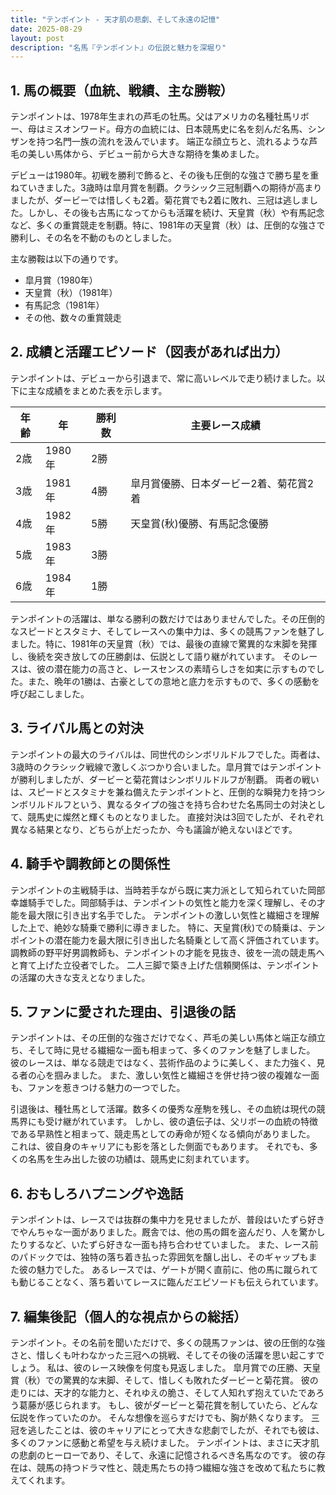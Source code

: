 ```yaml
---
title: "テンポイント - 天才肌の悲劇、そして永遠の記憶"
date: 2025-08-29
layout: post
description: "名馬『テンポイント』の伝説と魅力を深堀り"
---
```


## 1. 馬の概要（血統、戦績、主な勝鞍）

テンポイントは、1978年生まれの芦毛の牡馬。父はアメリカの名種牡馬リボー、母はミスオンワード。母方の血統には、日本競馬史に名を刻んだ名馬、シンザンを持つ名門一族の流れを汲んでいます。  端正な顔立ちと、流れるような芦毛の美しい馬体から、デビュー前から大きな期待を集めました。

デビューは1980年。初戦を勝利で飾ると、その後も圧倒的な強さで勝ち星を重ねていきました。3歳時は皐月賞を制覇。クラシック三冠制覇への期待が高まりましたが、ダービーでは惜しくも2着。菊花賞でも2着に敗れ、三冠は逃しました。しかし、その後も古馬になってからも活躍を続け、天皇賞（秋）や有馬記念など、多くの重賞競走を制覇。特に、1981年の天皇賞（秋）は、圧倒的な強さで勝利し、その名を不動のものとしました。

主な勝鞍は以下の通りです。

* 皐月賞（1980年）
* 天皇賞（秋）（1981年）
* 有馬記念（1981年）
* その他、数々の重賞競走


## 2. 成績と活躍エピソード（図表があれば出力）

テンポイントは、デビューから引退まで、常に高いレベルで走り続けました。以下に主な成績をまとめた表を示します。

| 年齢 | 年 | 勝利数 | 主要レース成績 |
|---|---|---|---|
| 2歳 | 1980年 | 2勝 |  |
| 3歳 | 1981年 | 4勝 | 皐月賞優勝、日本ダービー2着、菊花賞2着 |
| 4歳 | 1982年 | 5勝 | 天皇賞(秋)優勝、有馬記念優勝 |
| 5歳 | 1983年 | 3勝 |  |
| 6歳 | 1984年 | 1勝 |  |


テンポイントの活躍は、単なる勝利の数だけではありませんでした。その圧倒的なスピードとスタミナ、そしてレースへの集中力は、多くの競馬ファンを魅了しました。特に、1981年の天皇賞（秋）では、最後の直線で驚異的な末脚を発揮し、後続を突き放しての圧勝劇は、伝説として語り継がれています。  そのレースは、彼の潜在能力の高さと、レースセンスの素晴らしさを如実に示すものでした。また、晩年の1勝は、古豪としての意地と底力を示すもので、多くの感動を呼び起こしました。


## 3. ライバル馬との対決

テンポイントの最大のライバルは、同世代のシンボリルドルフでした。両者は、3歳時のクラシック戦線で激しくぶつかり合いました。皐月賞ではテンポイントが勝利しましたが、ダービーと菊花賞はシンボリルドルフが制覇。  両者の戦いは、スピードとスタミナを兼ね備えたテンポイントと、圧倒的な瞬発力を持つシンボリルドルフという、異なるタイプの強さを持ち合わせた名馬同士の対決として、競馬史に燦然と輝くものとなりました。  直接対決は3回でしたが、それぞれ異なる結果となり、どちらが上だったか、今も議論が絶えないほどです。


## 4. 騎手や調教師との関係性

テンポイントの主戦騎手は、当時若手ながら既に実力派として知られていた岡部幸雄騎手でした。岡部騎手は、テンポイントの気性と能力を深く理解し、その才能を最大限に引き出す名手でした。  テンポイントの激しい気性と繊細さを理解した上で、絶妙な騎乗で勝利に導きました。  特に、天皇賞(秋)での騎乗は、テンポイントの潜在能力を最大限に引き出した名騎乗として高く評価されています。調教師の野平好男調教師も、テンポイントの才能を見抜き、彼を一流の競走馬へと育て上げた立役者でした。  二人三脚で築き上げた信頼関係は、テンポイントの活躍の大きな支えとなりました。


## 5. ファンに愛された理由、引退後の話

テンポイントは、その圧倒的な強さだけでなく、芦毛の美しい馬体と端正な顔立ち、そして時に見せる繊細な一面も相まって、多くのファンを魅了しました。  彼のレースは、単なる競走ではなく、芸術作品のように美しく、また力強く、見る者の心を掴みました。  また、激しい気性と繊細さを併せ持つ彼の複雑な一面も、ファンを惹きつける魅力の一つでした。

引退後は、種牡馬として活躍。数多くの優秀な産駒を残し、その血統は現代の競馬界にも受け継がれています。  しかし、彼の遺伝子は、父リボーの血統の特徴である早熟性と相まって、競走馬としての寿命が短くなる傾向がありました。  これは、彼自身のキャリアにも影を落とした側面でもあります。  それでも、多くの名馬を生み出した彼の功績は、競馬史に刻まれています。


## 6. おもしろハプニングや逸話

テンポイントは、レースでは抜群の集中力を見せましたが、普段はいたずら好きでやんちゃな一面がありました。厩舎では、他の馬の餌を盗んだり、人を驚かしたりするなど、いたずら好きな一面も持ち合わせていました。  また、レース前のパドックでは、独特の落ち着き払った雰囲気を醸し出し、そのギャップもまた彼の魅力でした。  あるレースでは、ゲートが開く直前に、他の馬に蹴られても動じることなく、落ち着いてレースに臨んだエピソードも伝えられています。


## 7. 編集後記（個人的な視点からの総括）

テンポイント。その名前を聞いただけで、多くの競馬ファンは、彼の圧倒的な強さと、惜しくも叶わなかった三冠への挑戦、そしてその後の活躍を思い起こすでしょう。  私は、彼のレース映像を何度も見返しました。  皐月賞での圧勝、天皇賞（秋）での驚異的な末脚、そして、惜しくも敗れたダービーと菊花賞。  彼の走りには、天才的な能力と、それゆえの脆さ、そして人知れず抱えていたであろう葛藤が感じられます。  もし、彼がダービーと菊花賞を制していたら、どんな伝説を作っていたのか。  そんな想像を巡らすだけでも、胸が熱くなります。  三冠を逃したことは、彼のキャリアにとって大きな悲劇でしたが、それでも彼は、多くのファンに感動と希望を与え続けました。  テンポイントは、まさに天才肌の悲劇のヒーローであり、そして、永遠に記憶されるべき名馬なのです。  彼の存在は、競馬の持つドラマ性と、競走馬たちの持つ繊細な強さを改めて私たちに教えてくれます。
